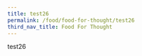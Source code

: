 ```yaml
---
title: test26
permalink: /food/food-for-thought/test26
third_nav_title: Food For Thought
---
```

test26